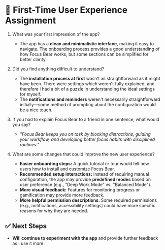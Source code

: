 # 📌 First-Time User Experience Assignment

1. What was your first impression of the app?

   - The app has a **clean and minimalistic interface**, making it easy to navigate. The onboarding process provides a good understanding of how Focus Bear works, but some sections can be simplified for better clarity.

2. Did you find anything difficult to understand?

   - The **installation process at first** wasn't as straightforward as it might have been. There were settings which weren't fully explained, and therefore I had a bit of a puzzle in understanding the ideal settings for myself.
   - The **notifications and reminders** weren't necessarily straightforward initially—some method of prompting about the configuration would be a nice touch.

3. If you had to explain Focus Bear to a friend in one sentence, what would you say?

   - _"Focus Bear keeps you on task by blocking distractions, guiding your workflow, and developing better focus habits with disciplined routines."_

4. What are some changes that could improve the new user experience?

   - **Easier onboarding steps:** A quick tutorial or tour would tell new users how to install and customize Focus Bear.
   - **Recommended setup interactions:** Instead of requiring manual configuration, the app may provide **predefined modes** based on user preference (e.g., "Deep Work Mode" vs. "Balanced Mode").
   - **More visual feedback:** Features for monitoring progress or gamification may provide more feedback.
   - **More helpful permission descriptions:** Some required permissions (e.g., notifications, accessibility settings) could have more specific reasons for why they are needed.

## ✅ Next Steps

- **Will continue to experiment with the app** and provide further feedback as I use it more.

